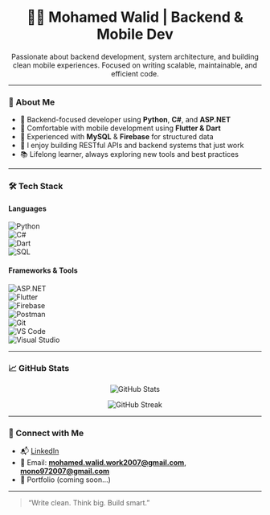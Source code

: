 <h1 align="center">👨‍💻 Mohamed Walid | Backend & Mobile Dev</h1>

<p align="center">
  Passionate about backend development, system architecture, and building clean mobile experiences. Focused on writing scalable, maintainable, and efficient code.
</p>

---

### 🚀 About Me

- 🔧 Backend-focused developer using **Python**, **C#**, and **ASP.NET**  
- 📱 Comfortable with mobile development using **Flutter & Dart**  
- 💾 Experienced with **MySQL** & **Firebase** for structured data  
- 🧩 I enjoy building RESTful APIs and backend systems that just work  
- 📚 Lifelong learner, always exploring new tools and best practices  

---

### 🛠️ Tech Stack

#### Languages  
![Python](https://img.shields.io/badge/-Python-3776AB?style=flat&logo=python&logoColor=white)  
![C#](https://img.shields.io/badge/-C%23-239120?style=flat&logo=c-sharp&logoColor=white)  
![Dart](https://img.shields.io/badge/-Dart-0175C2?style=flat&logo=dart&logoColor=white)  
![SQL](https://img.shields.io/badge/-MySQL-4479A1?style=flat&logo=mysql&logoColor=white)  

#### Frameworks & Tools  
![ASP.NET](https://img.shields.io/badge/-ASP.NET-5C2D91?style=flat&logo=.net&logoColor=white)  
![Flutter](https://img.shields.io/badge/-Flutter-02569B?style=flat&logo=flutter&logoColor=white)  
![Firebase](https://img.shields.io/badge/-Firebase-FFCA28?style=flat&logo=firebase&logoColor=white)  
![Postman](https://img.shields.io/badge/-Postman-FF6C37?style=flat&logo=postman&logoColor=white)  
![Git](https://img.shields.io/badge/-Git-F05032?style=flat&logo=git&logoColor=white)  
![VS Code](https://img.shields.io/badge/-VSCode-007ACC?style=flat&logo=visual-studio-code&logoColor=white)  
![Visual Studio](https://img.shields.io/badge/-Visual%20Studio-5C2D91?style=flat&logo=visual-studio&logoColor=white)  

---

### 📈 GitHub Stats

<p align="center">
  <img src="https://github-readme-stats.vercel.app/api?username=M0N0w&show_icons=true&theme=react&hide_title=true" alt="GitHub Stats" />
</p>

<p align="center">
  <img src="https://github-readme-streak-stats.herokuapp.com/?user=M0N0w&theme=react" alt="GitHub Streak" />
</p>

---

### 🔗 Connect with Me

- 📬 [LinkedIn](https://www.linkedin.com)  
- 📨 Email: **mohamed.walid.work2007@gmail.com**, **mono972007@gmail.com**  
- 💼 Portfolio (coming soon...)  

---

> “Write clean. Think big. Build smart.”
